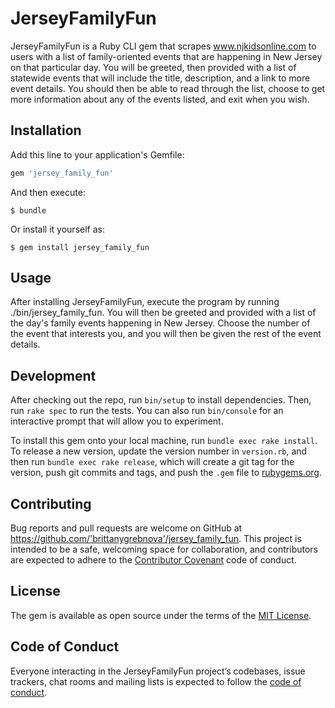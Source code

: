 # JerseyFamilyFun

JerseyFamilyFun is a Ruby CLI gem that scrapes www.njkidsonline.com to users with a list of family-oriented events that are happening in New Jersey on that particular day. You will be greeted, then provided with a list of statewide events that will include the title, description, and a link to more event details. You should then be able to read through the list, choose to get more information about any of the events listed, and exit when you wish.

## Installation

Add this line to your application's Gemfile:

```ruby
gem 'jersey_family_fun'
```

And then execute:

    $ bundle

Or install it yourself as:

    $ gem install jersey_family_fun

## Usage

After installing JerseyFamilyFun, execute the program by running ./bin/jersey_family_fun. You will then be greeted and provided with a list of the day's family events happening in New Jersey. Choose the number of the event that interests you, and you will then be given the rest of the event details.

## Development

After checking out the repo, run `bin/setup` to install dependencies. Then, run `rake spec` to run the tests. You can also run `bin/console` for an interactive prompt that will allow you to experiment.

To install this gem onto your local machine, run `bundle exec rake install`. To release a new version, update the version number in `version.rb`, and then run `bundle exec rake release`, which will create a git tag for the version, push git commits and tags, and push the `.gem` file to [rubygems.org](https://rubygems.org).

## Contributing

Bug reports and pull requests are welcome on GitHub at https://github.com/'brittanygrebnova'/jersey_family_fun. This project is intended to be a safe, welcoming space for collaboration, and contributors are expected to adhere to the [Contributor Covenant](http://contributor-covenant.org) code of conduct.

## License

The gem is available as open source under the terms of the [MIT License](https://opensource.org/licenses/MIT).

## Code of Conduct

Everyone interacting in the JerseyFamilyFun project’s codebases, issue trackers, chat rooms and mailing lists is expected to follow the [code of conduct](https://github.com/'brittanygrebnova'/jersey_family_fun/blob/master/CODE_OF_CONDUCT.md).

